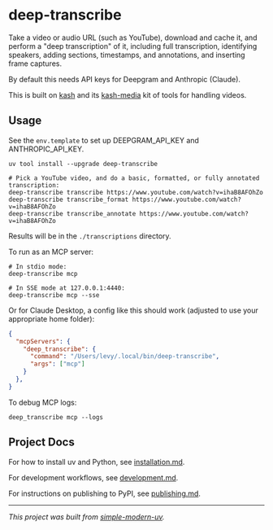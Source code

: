 # deep-transcribe

Take a video or audio URL (such as YouTube), download and cache it, and perform a "deep
transcription" of it, including full transcription, identifying speakers, adding
sections, timestamps, and annotations, and inserting frame captures.

By default this needs API keys for Deepgram and Anthropic (Claude).

This is built on [kash](https://www.github.com/jlevy/kash) and its
[kash-media](https://www.github.com/jlevy/kash-media) kit of tools for handling videos.

## Usage

See the `env.template` to set up DEEPGRAM_API_KEY and ANTHROPIC_API_KEY.

```shell
uv tool install --upgrade deep-transcribe

# Pick a YouTube video, and do a basic, formatted, or fully annotated transcription:
deep-transcribe transcribe https://www.youtube.com/watch?v=ihaB8AFOhZo
deep-transcribe transcribe_format https://www.youtube.com/watch?v=ihaB8AFOhZo
deep-transcribe transcribe_annotate https://www.youtube.com/watch?v=ihaB8AFOhZo
```

Results will be in the `./transcriptions` directory.

To run as an MCP server:

```shell
# In stdio mode:
deep-transcribe mcp

# In SSE mode at 127.0.0.1:4440:
deep-transcribe mcp --sse
```

Or for Claude Desktop, a config like this should work (adjusted to use your appropriate
home folder):

```json
{
  "mcpServers": {
    "deep_transcribe": {
      "command": "/Users/levy/.local/bin/deep-transcribe",
      "args": ["mcp"]
    }
  },
}
```

To debug MCP logs:

```shell
deep_transcribe mcp --logs
```

## Project Docs

For how to install uv and Python, see [installation.md](installation.md).

For development workflows, see [development.md](development.md).

For instructions on publishing to PyPI, see [publishing.md](publishing.md).

* * *

*This project was built from
[simple-modern-uv](https://github.com/jlevy/simple-modern-uv).*
```
```
